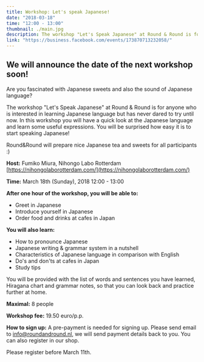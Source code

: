 ```yaml
---
title: Workshop: Let's speak Japanese!
date: "2018-03-18"
time: "12:00 - 13:00"
thumbnail: ./main.jpg
description: The workshop "Let's Speak Japanese" at Round & Round is for anyone who is interested in learning Japanese language but has never dared to try until now.
link: "https://business.facebook.com/events/173870713232058/"
---
```


We will announce the date of the next workshop soon!
---
Are you fascinated with Japanese sweets and also the sound of Japanese language?

The workshop "Let's Speak Japanese" at Round & Round is for anyone who is interested in learning Japanese language but has never dared to try until now. In this workshop you will have a quick look at the Japanese language and learn some useful expressions. You will be surprised how easy it is to start speaking Japanese!

Round&Round will prepare nice Japanese tea and sweets for all participants :)

**Host:** Fumiko Miura, Nihongo Labo Rotterdam [https://nihongolaborotterdam.com/](https://nihongolaborotterdam.com/)

**Time:** March 18th (Sunday), 2018 12:00 - 13:00

**After one hour of the workshop, you will be able to:**
- Greet in Japanese
- Introduce yourself in Japanese
- Order food and drinks at cafes in Japan

**You will also learn:**
- How to pronounce Japanese
- Japanese writing & grammar system in a nutshell
- Characteristics of Japanese language in comparison with English
- Do's and don'ts at cafes in Japan
- Study tips

You will be provided with the list of words and sentences you have learned, Hiragana chart and grammar notes, so that you can look back and practice further at home.

**Maximal:** 8 people

**Workshop fee:** 19.50 euro/p.p.

**How to sign up:** A pre-payment is needed for signing up. Please send email to info@roundandround.nl, we will send payment details back to you. You can also register in our shop.

Please register before March 11th.
